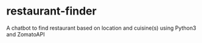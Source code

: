 # restaurant-finder
A chatbot to find restaurant based on location and cuisine(s) using Python3 and ZomatoAPI
